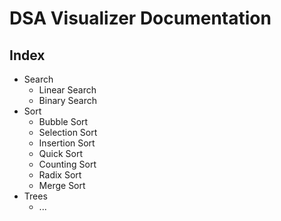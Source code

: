 # DSA Visualizer Documentation

## Index

- Search
    - Linear Search
    - Binary Search
- Sort
    - Bubble Sort
    - Selection Sort
    - Insertion Sort
    - Quick Sort
    - Counting Sort
    - Radix Sort
    - Merge Sort
- Trees
    - ...
